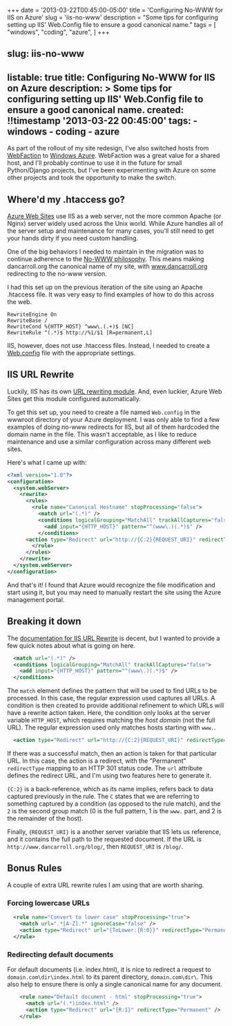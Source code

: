 +++
date = '2013-03-22T00:45:00-05:00'
title = 'Configuring No-WWW for IIS on Azure'
slug = 'iis-no-www'
description = "Some tips for configuring setting up IIS' Web.Config file to ensure a good canonical name."
tags = [
    "windows",
    "coding",
    "azure",
]
+++

slug: iis-no-www
---
listable: true
title: Configuring No-WWW for IIS on Azure
description: >
    Some tips for configuring setting up IIS' Web.Config file to ensure a good canonical name.
created: !!timestamp '2013-03-22 00:45:00'
tags:
    - windows
    - coding
    - azure
---

As part of the rollout of my site redesign, I've also switched hosts from [WebFaction](http://www.webfaction.com/) to [Windows Azure](http://www.windowsazure.com/).  WebFaction was a great value for a shared host, and I'll probably continue to use it in the future for small Python/Django projects, but I've been experimenting with Azure on some other projects and took the opportunity to make the switch.

Where'd my .htaccess go?
------------------------
[Azure Web Sites](http://www.windowsazure.com/en-us/home/features/web-sites/) use IIS as a web server, not the more common Apache (or Nginx) server widely used across the Unix world.  While Azure handles all of the server setup and maintenance for many cases, you'll still need to get your hands dirty if you need custom handling.

One of the big behaviors I needed to maintain in the migration was to continue adherence to the [No-WWW philosophy](http://no-www.org/).  This means making dancarroll.org the canonical name of my site, with www.dancarroll.org redirecting to the no-www version.

I had this set up on the previous iteration of the site using an Apache .htaccess file.  It was very easy to find examples of how to do this across the web.

```text
RewriteEngine On
RewriteBase /
RewriteCond %{HTTP_HOST} ^www\.(.+)$ [NC]
RewriteRule ^(.*)$ http://%1/$1 [R=permanent,L]
```

IIS, however, does not use .htaccess files.  Instead, I needed to create a [Web.config](http://en.wikipedia.org/wiki/Web.config) file with the appropriate settings.


IIS URL Rewrite
---------------
Luckily, IIS has its own [URL rewriting module](http://www.iis.net/downloads/microsoft/url-rewrite).  And, even luckier, Azure Web Sites get this module configured automatically.

To get this set up, you need to create a file named `Web.config` in the wwwroot directory of your Azure deployment.  I was only able to find a few examples of doing no-www redirects for IIS, but all of them hardcoded the domain name in the file.  This wasn't acceptable, as I like to reduce maintenance and use a similar configuration across many different web sites.

Here's what I came up with:

```xml
<?xml version="1.0"?>
<configuration>
  <system.webServer>
    <rewrite>
      <rules>
        <rule name="Canonical Hostname" stopProcessing="false">
          <match url="(.*)" />
          <conditions logicalGrouping="MatchAll" trackAllCaptures="false">
            <add input="{HTTP_HOST}" pattern="^(www\.)(.*)$" />
          </conditions>
      <action type="Redirect" url="http://{C:2}{REQUEST_URI}" redirectType="Permanent" />
        </rule>
      </rules>
    </rewrite>
  </system.webServer>
</configuration>
```

And that's it!  I found that Azure would recognize the file modification and start using it, but you may need to manually restart the site using the Azure management portal.

Breaking it down
----------------
The [documentation for IIS URL Rewrite](http://www.iis.net/learn/extensions/url-rewrite-module/url-rewrite-module-configuration-reference) is decent, but I wanted to provide a few quick notes about what is going on here.

```xml
  <match url="(.*)" />
  <conditions logicalGrouping="MatchAll" trackAllCaptures="false">
    <add input="{HTTP_HOST}" pattern="^(www\.)(.*)$" />
  </conditions>
```

The `match` element defines the pattern that will be used to find URLs to be processed.  In this case, the regular expression used captures all URLs.  A condition is then created to provide additional refinement to which URLs will have a rewrite action taken.  Here, the condition only looks at the server variable `HTTP_HOST`, which requires matching the *host domain* (not the full URL).  The regular expression used only matches hosts starting with `www.`.

```xml
  <action type="Redirect" url="http://{C:2}{REQUEST_URI}" redirectType="Permanent" />
```

If there was a successful match, then an action is taken for that particular URL.  In this case, the action is a redirect, with the "Permanent" `redirectType` mapping to an HTTP 301 status code.  The `url` attribute defines the redirect URL, and I'm using two features here to generate it.

`{C:2}` is a back-reference, which as its name implies, refers back to data captured previously in the rule.  The `C` states that we are referring to something captured by a condition (as opposed to the rule match), and the `2` is the second group match (0 is the full pattern, 1 is the `www.` part, and 2 is the remainder of the host).

Finally, `{REQUEST_URI}` is a another server variable that IIS lets us reference, and it contains the full path to the requested document.  If the URL is `http://www.dancarroll.org/blog/`, then `REQUEST_URI` is `/blog/`.

Bonus Rules
-----------
A couple of extra URL rewrite rules I am using that are worth sharing.

### Forcing lowercase URLs

```xml
  <rule name="Convert to lower case" stopProcessing="true">  
    <match url=".*[A-Z].*" ignoreCase="false" />  
    <action type="Redirect" url="{ToLower:{R:0}}" redirectType="Permanent" />
  </rule>
```

### Redirecting default documents
For default documents (i.e. index.html), it is nice to redirect a request to `domain.com\dir\index.html` to its parent directory, `domain.com\dir\`.  This also help to ensure there is only a single canonical name for any document.

```xml
	<rule name="Default document - html" stopProcessing="true">
	  <match url="(.*)index.html" />
	  <action type="Redirect" url="{R:1}" redirectType="Permanent" />
	</rule>
```
